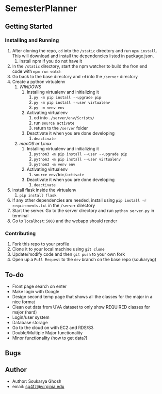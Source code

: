 # SemesterPlanner

## Getting Started
### Installing and Running
1. After cloning the repo, `cd` into the `/static` directory and run `npm install`. This will download and install the dependencies listed in package.json.
   1. Install npm if you do not have it
2. In the `/static` directory, start the npm watcher to build the fron end code with `npm run watch`
3. Go back to the base directory and `cd` into the `/server` directory
4. Create a python virtualenv
   1. *WINDOWS*
      1. Installing virtualenv and initializing it
         1. `py -m pip install --upgrade pip`
         2. `py -m pip install --user virtualenv`
         3. `py -m venv env`
      2. Activating virtualenv
         1. cd into `./server/env/Scripts/`
         2. run `source activate`
         3. return to the `/server` folder
      3. Deactivate it when you are done developing
         1. `deactivate`
   2. *macOS or Linux*
      1. Installing virtualenv and initializing it
         1. `python3 -m pip install --user --upgrade pip`
         2. `python3 -m pip install --user virtualenv`
         3. `python3 -m venv env`
      2. Activating virtualenv
         1. `source env/bin/activate`
      3. Deactivate it when you are done developing
         1. `deactivate`
5. Install flask inside the virtualenv
   1. `pip install flask`
6. If any other dependencies are needed, install using `pip install -r requirements.txt` in the `/server` directory
7. Start the server. Go to the server directory and run `python server.py` in terminal
8. Go to `localhost:5000` and the webapp should render

### Contributing
1. Fork this repo to your profile
2. Clone it to your local machine using `git clone`
3. Update/modify code and then `git push` to your own fork 
4. Open up a `Pull Request` to the `dev` branch on the base repo (soukaryag)


## To-do
- Front page search on enter
- Make login with Google
- Design second temp page that shows all the classes for the major in a nice format
- Clean out data from UVA dataset to only show REQUIRED classes for major (hard)
- Login/user system
- Database storage
- Go to the cloud on with EC2 and RDS/S3
- Double/Multiple Major functionality
- Minor functionality (how to get data?)

## Bugs

## Author
- Author: Soukarya Ghosh
- email: sg4fz@virginia.edu